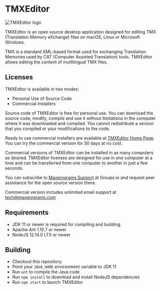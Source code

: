 # TMXEditor
![TMXEditor logo](https://www.maxprograms.com/images/tmxeditor_s.png)

TMXEditor is an open source desktop application designed for editing TMX (Translation Memory eXchange) files on macOS, Linux or Microsoft Windows.

TMX is a standard XML-based format used for exchanging Translation Memories used by CAT (Computer Assisted Translation) tools. TMXEditor allows editing the content of multilingual TMX files.

## Licenses

TMXEditor is available in two modes:

- Personal Use of Source Code
- Commercial Installers

Source code of TMXEditor is free for personal use. You can download the source code, modify, compile and use it without limitations in the computer where it was downloaded and compiled. You cannot redistribute a version that you compiled or your modifications to the code.

Ready to use commercial installers are available at [TMXEditor Home Page](https://www.maxprograms.com/products/tmxeditor.html). You can try the commercial version for 30 days at no cost.

Commercial versions of TMXEditor can be installed in as many computers as desired. TMXEditor licenses are designed for use in one computer at a time and can be transferred from one computer to another in just a few seconds.

You can subscribe to [Maxprograms Support](https://groups.io/g/maxprograms/) at Groups.io and request peer assistance for the open source version there. 

Commercial version includes unlimited email support at tech@maxprograms.com 

## Requirements

- JDK 11 or newer is required for compiling and building. 
- Apache Ant 1.10.7 or newer
- NodeJS 12.14.0 LTS or newer

## Building

- Checkout this repository.
- Point your `JAVA_HOME` environment variable to JDK 11
- Run `ant` to compile the Java code
- Run `npm install` to download and install NodeJS dependencies
- Run `npm start` to launch TMXEditor


